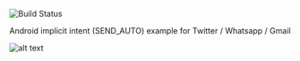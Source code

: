 ![Build Status](https://travis-ci.com/AlexPeshkov/Android_Implicit_Intent_Example.svg?branch=master)

Android implicit intent (SEND_AUTO) example for Twitter / Whatsapp / Gmail

![alt text](https://github.com/AlexPeshkov/Android_Implicit_Intent_Example/blob/master/app/src/main/res/screenshot.png)
